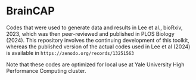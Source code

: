 # BrainCAP

Codes that were used to generate data and results in Lee et al., bioRxiv, 2023, which was then peer-reviewed and published in PLOS Biology (2024). 
This repository involves the continuing development of this toolkit, whereas the published version of the actual codes used in Lee et al (2024) is available in `https://zenodo.org/records/13251563`

Note that these codes are optimized for local use at Yale University High Performance Computing cluster. 
